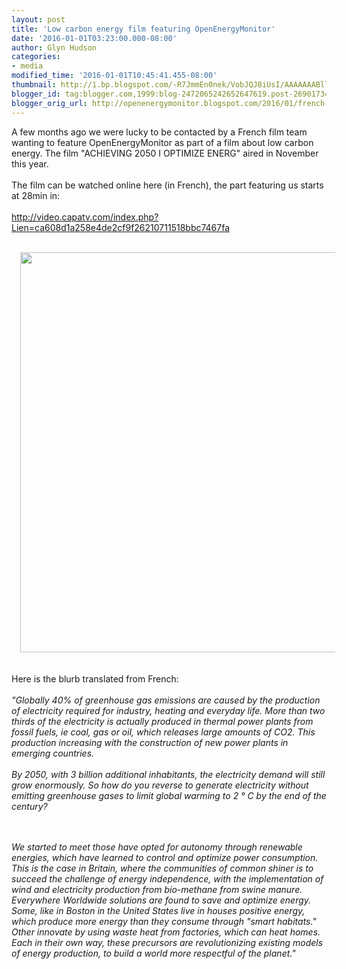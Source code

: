```yaml
---
layout: post
title: 'Low carbon energy film featuring OpenEnergyMonitor'
date: '2016-01-01T03:23:00.000-08:00'
author: Glyn Hudson
categories:
- media
modified_time: '2016-01-01T10:45:41.455-08:00'
thumbnail: http://1.bp.blogspot.com/-R7JmmEn0nek/VobJQJ8iUsI/AAAAAAABllI/n8QWj0DDKDU/s72-c/CXduRhVWEAA_hRm.png
blogger_id: tag:blogger.com,1999:blog-2472065242652647619.post-2690173459294707361
blogger_orig_url: http://openenergymonitor.blogspot.com/2016/01/french-low-carbon-energy-film-featuring.html
---
```


A few months ago we were lucky to be contacted by a French film team wanting to feature OpenEnergyMonitor as part of a film about low carbon energy. The film "ACHIEVING 2050 I OPTIMIZE ENERG" aired in November this year.<br /><br />The film can be watched online here (in French), the part featuring us starts at 28min in:<br /><br /><a href="http://video.capatv.com/index.php?Lien=ca608d1a258e4de2cf9f26210711518bbc7467fa">http://video.capatv.com/index.php?Lien=ca608d1a258e4de2cf9f26210711518bbc7467fa</a><br /><br /><div class="separator" style="clear: both; text-align: center;"><a href="http://1.bp.blogspot.com/-R7JmmEn0nek/VobJQJ8iUsI/AAAAAAABllI/n8QWj0DDKDU/s1600/CXduRhVWEAA_hRm.png" imageanchor="1" style="margin-left: 1em; margin-right: 1em;"><img border="0" height="640" src="http://1.bp.blogspot.com/-R7JmmEn0nek/VobJQJ8iUsI/AAAAAAABllI/n8QWj0DDKDU/s640/CXduRhVWEAA_hRm.png" width="578" /></a></div><br /><br />Here is the blurb translated from French:<br /><br /><i>"Globally 40% of greenhouse gas emissions are caused by the production of electricity required for industry, heating and everyday life. More than two thirds of the electricity is actually produced in thermal power plants from fossil fuels, ie coal, gas or oil, which releases large amounts of CO2. This production increasing with the construction of new power plants in emerging countries.&nbsp;</i><br /><i><br /></i><i>By 2050, with 3 billion additional inhabitants, the electricity demand will still grow enormously. So how do you reverse to generate electricity without emitting greenhouse gases to limit global warming to 2 ° C by the end of the century?


<!--more-->

&nbsp;</i><br /><i><br /></i><i>We started to meet those have opted for autonomy through renewable energies, which have learned to control and optimize power consumption. This is the case in Britain, where the communities of common shiner is to succeed the challenge of energy independence, with the implementation of wind and electricity production from bio-methane from swine manure. Everywhere Worldwide solutions are found to save and optimize energy. Some, like in Boston in the United States live in houses positive energy, which produce more energy than they consume through "smart habitats." Other innovate by using waste heat from factories, which can heat homes. Each in their own way, these precursors are revolutionizing existing models of energy production, to build a world more respectful of the planet."</i>